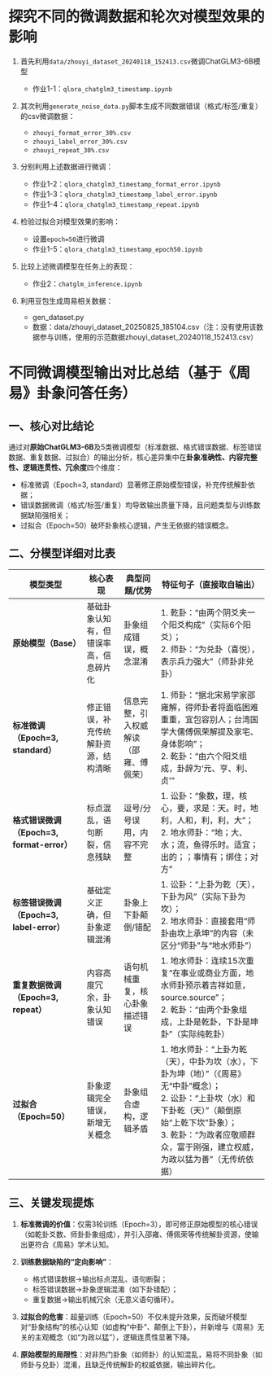 # 探究不同的微调数据和轮次对模型效果的影响

1. 首先利用`data/zhouyi_dataset_20240118_152413.csv`微调ChatGLM3-6B模型
   - 作业1-1：`qlora_chatglm3_timestamp.ipynb`

2. 其次利用`generate_noise_data.py`脚本生成不同数据错误（格式/标签/重复）的csv微调数据：
   - `zhouyi_format_error_30%.csv`
   - `zhouyi_label_error_30%.csv`
   - `zhouyi_repeat_30%.csv`

3. 分别利用上述数据进行微调：
   - 作业1-2：`qlora_chatglm3_timestamp_format_error.ipynb`
   - 作业1-3：`qlora_chatglm3_timestamp_label_error.ipynb`
   - 作业1-4：`qlora_chatglm3_timestamp_repeat.ipynb`

4. 检验过拟合对模型效果的影响：
   - 设置`epoch=50`进行微调
   - 作业1-5：`qlora_chatglm3_timestamp_epoch50.ipynb`

5. 比较上述微调模型在任务上的表现：
   - 作业2：`chatglm_inference.ipynb`

6. 利用豆包生成周易相关数据：
   - gen_dataset.py
   - 数据：data/zhouyi_dataset_20250825_185104.csv（注：没有使用该数据参与训练，使用的示范数据zhouyi_dataset_20240118_152413.csv）

   
# 不同微调模型输出对比总结（基于《周易》卦象问答任务）

## 一、核心对比结论
通过对**原始ChatGLM3-6B**及5类微调模型（标准数据、格式错误数据、标签错误数据、重复数据、过拟合）的输出分析，核心差异集中在**卦象准确性、内容完整性、逻辑连贯性、冗余度**四个维度：  
- 标准微调（Epoch=3, standard）显著修正原始模型错误，补充传统解卦依据；  
- 错误数据微调（格式/标签/重复）均导致输出质量下降，且问题类型与训练数据缺陷强相关；  
- 过拟合（Epoch=50）破坏卦象核心逻辑，产生无依据的错误概念。


## 二、分模型详细对比表

| 模型类型                  | 核心表现                                  | 典型问题/优势                          | 特征句子（直接取自输出）                                                                 |
|---------------------------|-------------------------------------------|---------------------------------------|------------------------------------------------------------------------------------------|
| **原始模型（Base）**      | 基础卦象认知有，但错误率高，信息碎片化    | 卦象组成错误，概念混淆                | 1. 乾卦：“由两个阴爻夹一个阳爻构成”（实际6个阳爻）；<br>2. 师卦：“为兑卦（喜悦），表示兵力强大”（师卦非兑卦） |
| **标准微调（Epoch=3, standard）** | 修正错误，补充传统解卦资源，结构清晰      | 信息完整，引入权威解读（邵雍、傅佩荣）| 1. 师卦：“据北宋易学家邵雍解，得师卦者将面临困难重重，宜包容别人；台湾国学大儒傅佩荣解提及家宅、身体影响”；<br>2. 乾卦：“由六个阳爻组成，卦辞为‘元、亨、利、贞’” |
| **格式错误微调（Epoch=3, format-error）** | 标点混乱，语句断裂，信息残缺              | 逗号/分号误用，内容不完整            | 1. 讼卦：“象数，理，核心，要，求是：天。时，地利，人和，利，利，大”；<br>2. 地水师卦：“地；大、水；流，鱼得乐时。适宜；出的；；事情有；绑住；对方” |
| **标签错误微调（Epoch=3, label-error）** | 基础定义正确，但卦象逻辑混淆              | 卦象上下卦颠倒/错配                  | 1. 讼卦：“上卦为乾（天），下卦为风”（实际下卦为坎）；<br>2. 地水师卦：直接套用“师卦由坎上承坤”的内容（未区分“师卦”与“地水师卦”） |
| **重复数据微调（Epoch=3, repeat）** | 内容高度冗余，卦象认知错误                | 语句机械重复，核心卦象描述错误        | 1. 地水师卦：连续15次重复“在事业或商业方面，地水师卦预示着吉祥如意，source.source”；<br>2. 乾卦：“由两个卦象组成，上卦是乾卦，下卦是坤卦”（实际纯乾卦） |
| **过拟合（Epoch=50）**    | 卦象逻辑完全错误，新增无关概念            | 卦象组合虚构，逻辑矛盾                | 1. 地水师卦：“上卦为乾（天），中卦为坎（水），下卦为坤（地）”（《周易》无“中卦”概念）；<br>2. 讼卦：“上卦坎（水）和下卦乾（天）”（颠倒原始“上乾下坎”卦象）；<br>3. 乾卦：“为政者应敬顺群众，富于刚强，建立权威，为政以猛为善”（无传统依据） |


## 三、关键发现提炼
1. **标准微调的价值**：仅需3轮训练（Epoch=3），即可修正原始模型的核心错误（如乾卦爻数、师卦卦象组成），并引入邵雍、傅佩荣等传统解卦资源，使输出更符合《周易》学术认知。  

2. **训练数据缺陷的“定向影响”**：  
   - 格式错误数据→输出标点混乱、语句断裂；  
   - 标签错误数据→卦象逻辑混淆（如下卦错配）；  
   - 重复数据→输出机械冗余（无意义语句循环）。  

3. **过拟合的危害**：超量训练（Epoch=50）不仅未提升效果，反而破坏模型对“卦象结构”的核心认知（如虚构“中卦”、颠倒上下卦），并新增与《周易》无关的主观概念（如“为政以猛”），逻辑连贯性显著下降。  

4. **原始模型的局限性**：对非热门卦象（如师卦）的认知混乱，易将不同卦象（如师卦与兑卦）混淆，且缺乏传统解卦的权威依据，输出碎片化。

